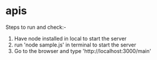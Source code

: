 # apis

Steps to run and check:-

1. Have node installed in local to start the server
2. run 'node sample.js' in terminal to start the server
3. Go to the browser and type 'http://localhost:3000/main'


